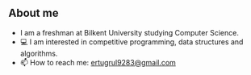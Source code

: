 ## About me
- I am a freshman at Bilkent University studying Computer Science.
- 💻 I am interested in competitive programming, data structures and algorithms.
- 📫 How to reach me: ertugrul9283@gmail.com

<!--
**Erto0/Erto0** is a ✨ _special_ ✨ repository because its `README.md` (this file) appears on your GitHub profile.

Here are some ideas to get you started:

- 🔭 I’m currently working on ...
- 🌱 I’m currently learning ...
- 👯 I’m looking to collaborate on ...
- 🤔 I’m looking for help with ...
- 💬 Ask me about ...
- 📫 How to reach me: ...
- 😄 Pronouns: ...
- ⚡ Fun fact: ...
-->
